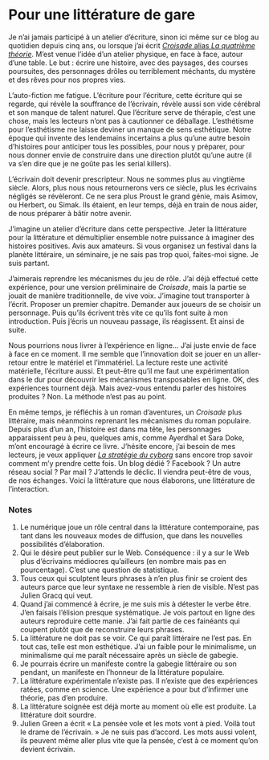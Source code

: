 # Pour une littérature de gare

Je n’ai jamais participé à un atelier d’écriture, sinon ici même sur ce blog au quotidien depuis cinq ans, ou lorsque j’ai écrit [*Croisade* alias *La quatrième théorie*](https://tcrouzet.com/la-quatrieme-theorie/). M’est venue l’idée d’un atelier physique, en face à face, autour d’une table. Le but : écrire une histoire, avec des paysages, des courses poursuites, des personnages drôles ou terriblement méchants, du mystère et des rêves pour nos propres vies.<span id="more-18752"></span>

L’auto-fiction me fatigue. L’écriture pour l’écriture, cette écriture qui se regarde, qui révèle la souffrance de l’écrivain, révèle aussi son vide cérébral et son manque de talent naturel. Que l’écriture serve de thérapie, c’est une chose, mais les lecteurs n’ont pas à cautionner ce déballage. L’esthétisme pour l’esthétisme me laisse deviner un manque de sens esthétique. Notre époque qui invente des lendemains incertains a plus qu’une autre besoin d’histoires pour anticiper tous les possibles, pour nous y préparer, pour nous donner envie de construire dans une direction plutôt qu’une autre (il va s’en dire que je ne goûte pas les serial killers).

L’écrivain doit devenir prescripteur. Nous ne sommes plus au vingtième siècle. Alors, plus nous nous retournerons vers ce siècle, plus les écrivains négligés se révèleront. Ce ne sera plus Proust le grand génie, mais Asimov, ou Herbert, ou Simak. Ils étaient, en leur temps, déjà en train de nous aider, de nous préparer à bâtir notre avenir.

J’imagine un atelier d’écriture dans cette perspective. Jeter la littérature pour la littérature et démultiplier ensemble notre puissance à imaginer des histoires positives. Avis aux amateurs. Si vous organisez un festival dans la planète littéraire, un séminaire, je ne sais pas trop quoi, faites-moi signe. Je suis partant.

J’aimerais reprendre les mécanismes du jeu de rôle. J’ai déjà effectué cette expérience, pour une version préliminaire de *Croisade*, mais la partie se jouait de manière traditionnelle, de vive voix. J’imagine tout transporter à l’écrit. Proposer un premier chapitre. Demander aux joueurs de se choisir un personnage. Puis qu’ils écrivent très vite ce qu’ils font suite à mon introduction. Puis j’écris un nouveau passage, ils réagissent. Et ainsi de suite.

Nous pourrions nous livrer à l’expérience en ligne… J’ai juste envie de face à face en ce moment. Il me semble que l’innovation doit se jouer en un aller-retour entre le matériel et l’immatériel. La lecture reste une activité matérielle, l’écriture aussi. Et peut-être qu’il me faut une expérimentation dans le dur pour découvrir les mécanismes transposables en ligne. OK, des expériences tournent déjà. Mais avez-vous entendu parler des histoires produites ? Non. La méthode n’est pas au point.

En même temps, je réfléchis à un roman d’aventures, un *Croisade* plus littéraire, mais néanmoins reprenant les mécanismes du roman populaire. Depuis plus d’un an, l’histoire est dans ma tête, les personnages apparaissent peu à peu, quelques amis, comme Ayerdhal et Sara Doke, m’ont encouragé à écrire ce livre. J’hésite encore, j’ai besoin de mes lecteurs, je veux appliquer [*La stratégie du cyborg*](https://tcrouzet.com/la-strategie-du-cyborg/) sans encore trop savoir comment m’y prendre cette fois. Un blog dédié ? Facebook ? Un autre réseau social ? Par mail ? J’attends le déclic. Il viendra peut-être de vous, de nos échanges. Voici la littérature que nous élaborons, une littérature de l’interaction.

### Notes

1. Le numérique joue un rôle central dans la littérature contemporaine, pas tant dans les nouveaux modes de diffusion, que dans les nouvelles possibilités d’élaboration.
2. Qui le désire peut publier sur le Web. Conséquence : il y a sur le Web plus d’écrivains médiocres qu’ailleurs (en nombre mais pas en pourcentage). C’est une question de statistique.
3. Tous ceux qui sculptent leurs phrases à n’en plus finir se croient des auteurs parce que leur syntaxe ne ressemble à rien de visible. N’est pas Julien Gracq qui veut.
4. Quand j’ai commencé à écrire, je me suis mis à détester le verbe être. J’en faisais l’élision presque systématique. Je vois partout en ligne des auteurs reproduire cette manie. J’ai fait partie de ces fainéants qui coupent plutôt que de reconstruire leurs phrases.
5. La littérature ne doit pas se voir. Ce qui paraît littéraire ne l’est pas. En tout cas, telle est mon esthétique. J’ai un faible pour le minimalisme, un minimalisme qui me paraît nécessaire après un siècle de gabegie.
6. Je pourrais écrire un manifeste contre la gabegie littéraire ou son pendant, un manifeste en l’honneur de la littérature populaire.
7. La littérature expérimentale n’existe pas. Il n’existe que des expériences ratées, comme en science. Une expérience a pour but d’infirmer une théorie, pas d’en produire.
8. La littérature soignée est déjà morte au moment où elle est produite. La littérature doit sourdre.
9. Julien Green a écrit « La pensée vole et les mots vont à pied. Voilà tout le drame de l’écrivain. » Je ne suis pas d’accord. Les mots aussi volent, ils peuvent même aller plus vite que la pensée, c’est à ce moment qu’on devient écrivain.